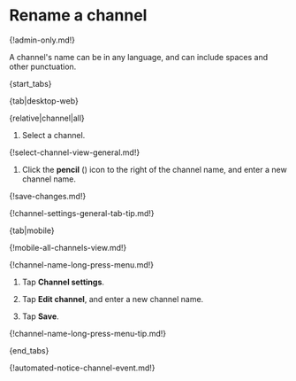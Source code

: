 # Rename a channel

{!admin-only.md!}

A channel's name can be in any language, and can include spaces and other
punctuation.

{start_tabs}

{tab|desktop-web}

{relative|channel|all}

1. Select a channel.

{!select-channel-view-general.md!}

1. Click the **pencil** (<i class="fa fa-pencil"></i>) icon
   to the right of the channel name, and enter a new channel name.

{!save-changes.md!}

{!channel-settings-general-tab-tip.md!}

{tab|mobile}

{!mobile-all-channels-view.md!}

{!channel-name-long-press-menu.md!}

1. Tap **Channel settings**.

1. Tap **Edit channel**, and enter a new channel name.

1. Tap **Save**.

{!channel-name-long-press-menu-tip.md!}

{end_tabs}

{!automated-notice-channel-event.md!}

